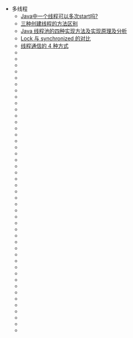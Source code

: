 - 多线程
    - [Java中一个线程可以多次start吗?](https://www.jianshu.com/p/f62a9e8da489)
    - [三种创建线程的方法区别](https://www.cnblogs.com/htyj/p/10848646.html)
    - [Java 线程池的四种实现方法及实现原理及分析](https://blog.csdn.net/qq_40033365/article/details/79951507)
    - [Lock 与 synchronized 的对比](https://blog.csdn.net/qq_32882773/article/details/78240509)
    - [线程通信的 4 种方式](https://www.cnblogs.com/linyufeng/p/9671844.html#waitnotify_1)
    - []()
    - []()
    - []()
    - []()
    - []()
    - []()
    - []()
    - []()
    - []()
    - []()
    - []()
    - []()
    - []()
    - []()
    - []()
    - []()
    - []()
    - []()
    - []()
    - []()
    - []()
    - []()
    - []()
    - []()
    - []()
    - []()
    - []()
    - []()
    - []()
    - []()
    - []()
    - []()
    - []()
    - []()
    - []()
    - []()
    - []()
    - []()
    - []()
    - []()
    - []()
    - []()
    - []()
    - []()
    - []()